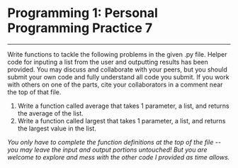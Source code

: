 # Programming 1: Personal Programming Practice 7

---

Write functions to tackle the following problems in the given .py file. Helper code for inputing a list from the user and outputting results has been provided. You may discuss and collaborate with your peers, but you should submit your own code and fully understand all code you submit. If you work with others on one of the parts, cite your collaborators in a comment near the top of that file.

1. Write a function called average that takes 1 parameter, a list, and returns the average of the list.
2. Write a function called largest that takes 1 parameter, a list, and returns the largest value in the list.

*You only have to complete the function definitions at the top of the file -- you may leave the input and output portions untouched! But you are welcome to explore and mess with the other code I provided as time allows.*
